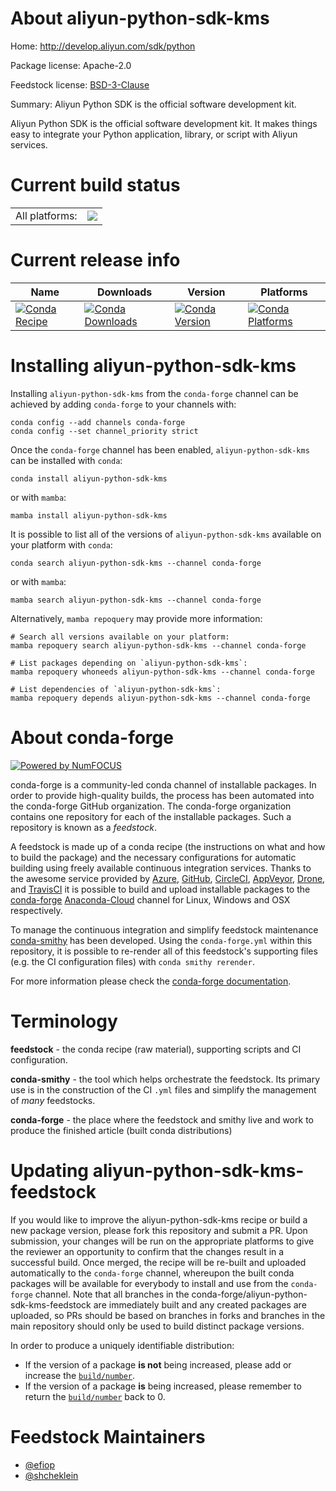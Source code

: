 About aliyun-python-sdk-kms
===========================

Home: http://develop.aliyun.com/sdk/python

Package license: Apache-2.0

Feedstock license: [BSD-3-Clause](https://github.com/conda-forge/aliyun-python-sdk-kms-feedstock/blob/main/LICENSE.txt)

Summary: Aliyun Python SDK is the official software development kit.

Aliyun Python SDK is the official software development kit. It
makes things easy to integrate your Python application, library,
or script with Aliyun services.


Current build status
====================


<table><tr><td>All platforms:</td>
    <td>
      <a href="https://dev.azure.com/conda-forge/feedstock-builds/_build/latest?definitionId=7390&branchName=main">
        <img src="https://dev.azure.com/conda-forge/feedstock-builds/_apis/build/status/aliyun-python-sdk-kms-feedstock?branchName=main">
      </a>
    </td>
  </tr>
</table>

Current release info
====================

| Name | Downloads | Version | Platforms |
| --- | --- | --- | --- |
| [![Conda Recipe](https://img.shields.io/badge/recipe-aliyun--python--sdk--kms-green.svg)](https://anaconda.org/conda-forge/aliyun-python-sdk-kms) | [![Conda Downloads](https://img.shields.io/conda/dn/conda-forge/aliyun-python-sdk-kms.svg)](https://anaconda.org/conda-forge/aliyun-python-sdk-kms) | [![Conda Version](https://img.shields.io/conda/vn/conda-forge/aliyun-python-sdk-kms.svg)](https://anaconda.org/conda-forge/aliyun-python-sdk-kms) | [![Conda Platforms](https://img.shields.io/conda/pn/conda-forge/aliyun-python-sdk-kms.svg)](https://anaconda.org/conda-forge/aliyun-python-sdk-kms) |

Installing aliyun-python-sdk-kms
================================

Installing `aliyun-python-sdk-kms` from the `conda-forge` channel can be achieved by adding `conda-forge` to your channels with:

```
conda config --add channels conda-forge
conda config --set channel_priority strict
```

Once the `conda-forge` channel has been enabled, `aliyun-python-sdk-kms` can be installed with `conda`:

```
conda install aliyun-python-sdk-kms
```

or with `mamba`:

```
mamba install aliyun-python-sdk-kms
```

It is possible to list all of the versions of `aliyun-python-sdk-kms` available on your platform with `conda`:

```
conda search aliyun-python-sdk-kms --channel conda-forge
```

or with `mamba`:

```
mamba search aliyun-python-sdk-kms --channel conda-forge
```

Alternatively, `mamba repoquery` may provide more information:

```
# Search all versions available on your platform:
mamba repoquery search aliyun-python-sdk-kms --channel conda-forge

# List packages depending on `aliyun-python-sdk-kms`:
mamba repoquery whoneeds aliyun-python-sdk-kms --channel conda-forge

# List dependencies of `aliyun-python-sdk-kms`:
mamba repoquery depends aliyun-python-sdk-kms --channel conda-forge
```


About conda-forge
=================

[![Powered by
NumFOCUS](https://img.shields.io/badge/powered%20by-NumFOCUS-orange.svg?style=flat&colorA=E1523D&colorB=007D8A)](https://numfocus.org)

conda-forge is a community-led conda channel of installable packages.
In order to provide high-quality builds, the process has been automated into the
conda-forge GitHub organization. The conda-forge organization contains one repository
for each of the installable packages. Such a repository is known as a *feedstock*.

A feedstock is made up of a conda recipe (the instructions on what and how to build
the package) and the necessary configurations for automatic building using freely
available continuous integration services. Thanks to the awesome service provided by
[Azure](https://azure.microsoft.com/en-us/services/devops/), [GitHub](https://github.com/),
[CircleCI](https://circleci.com/), [AppVeyor](https://www.appveyor.com/),
[Drone](https://cloud.drone.io/welcome), and [TravisCI](https://travis-ci.com/)
it is possible to build and upload installable packages to the
[conda-forge](https://anaconda.org/conda-forge) [Anaconda-Cloud](https://anaconda.org/)
channel for Linux, Windows and OSX respectively.

To manage the continuous integration and simplify feedstock maintenance
[conda-smithy](https://github.com/conda-forge/conda-smithy) has been developed.
Using the ``conda-forge.yml`` within this repository, it is possible to re-render all of
this feedstock's supporting files (e.g. the CI configuration files) with ``conda smithy rerender``.

For more information please check the [conda-forge documentation](https://conda-forge.org/docs/).

Terminology
===========

**feedstock** - the conda recipe (raw material), supporting scripts and CI configuration.

**conda-smithy** - the tool which helps orchestrate the feedstock.
                   Its primary use is in the construction of the CI ``.yml`` files
                   and simplify the management of *many* feedstocks.

**conda-forge** - the place where the feedstock and smithy live and work to
                  produce the finished article (built conda distributions)


Updating aliyun-python-sdk-kms-feedstock
========================================

If you would like to improve the aliyun-python-sdk-kms recipe or build a new
package version, please fork this repository and submit a PR. Upon submission,
your changes will be run on the appropriate platforms to give the reviewer an
opportunity to confirm that the changes result in a successful build. Once
merged, the recipe will be re-built and uploaded automatically to the
`conda-forge` channel, whereupon the built conda packages will be available for
everybody to install and use from the `conda-forge` channel.
Note that all branches in the conda-forge/aliyun-python-sdk-kms-feedstock are
immediately built and any created packages are uploaded, so PRs should be based
on branches in forks and branches in the main repository should only be used to
build distinct package versions.

In order to produce a uniquely identifiable distribution:
 * If the version of a package **is not** being increased, please add or increase
   the [``build/number``](https://docs.conda.io/projects/conda-build/en/latest/resources/define-metadata.html#build-number-and-string).
 * If the version of a package **is** being increased, please remember to return
   the [``build/number``](https://docs.conda.io/projects/conda-build/en/latest/resources/define-metadata.html#build-number-and-string)
   back to 0.

Feedstock Maintainers
=====================

* [@efiop](https://github.com/efiop/)
* [@shcheklein](https://github.com/shcheklein/)

